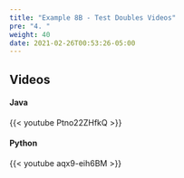 ```yaml
---
title: "Example 8B - Test Doubles Videos"
pre: "4. "
weight: 40
date: 2021-02-26T00:53:26-05:00
---
```


## Videos

#### Java

{{< youtube Ptno22ZHfkQ >}}

#### Python

{{< youtube aqx9-eih6BM >}}